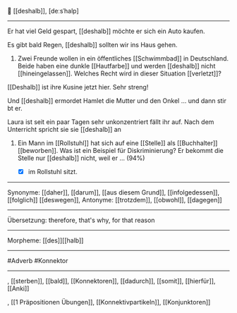 🔄 [[deshalb]], [deːsˈhalp]

---
Er hat viel Geld gespart, [[deshalb]] möchte er sich ein Auto kaufen.  

Es gibt bald Regen, [[deshalb]] sollten wir ins Haus gehen.

1. Zwei Freunde wollen in ein öffentliches [[Schwimmbad]] in Deutschland. Beide haben eine dunkle [[Hautfarbe]] und werden [[deshalb]] nicht [[hineingelassen]]. Welches Recht wird in dieser Situation [[verletzt]]? 

[[Deshalb]] ist ihre Kusine jetzt hier. Sehr streng!  

Und [[deshalb]] ermordet Hamlet die Mutter und den Onkel … und dann stirbt er.

Laura ist seit ein paar Tagen sehr unkonzentriert fällt ihr auf. Nach dem Unterricht spricht sie sie [[deshalb]] an 

1. Ein Mann im [[Rollstuhl]] hat sich auf eine [[Stelle]] als [[Buchhalter]] [[beworben]]. Was ist ein Beispiel für Diskriminierung? Er bekommt die Stelle nur [[deshalb]] nicht, weil er … (94%)
	- [x] im Rollstuhl sitzt.


---
Synonyme: [[daher]], [[darum]], [[aus diesem Grund]], [[infolgedessen]], [[folglich]]
[[deswegen]],
Antonyme: [[trotzdem]], [[obwohl]], [[dagegen]]

---
Übersetzung: therefore, that's why, for that reason

---
Morpheme:
[[des]][[halb]]

---
#Adverb #Konnektor

---

, [[sterben]], [[bald]], [[Konnektoren]], [[dadurch]], [[somit]], [[hierfür]], [[Anki]]

, [[1 Präpositionen Übungen]], [[Konnektivpartikeln]], [[Konjunktoren]]